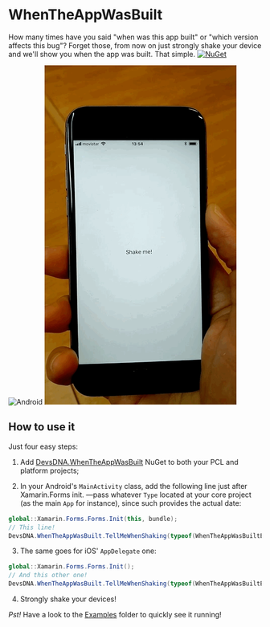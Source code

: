 # WhenTheAppWasBuilt

How many times have you said "when was this app built" or "which version affects this bug"? Forget those, from now on just strongly shake your device and we'll show you when the app was built. That simple. [![NuGet](https://img.shields.io/nuget/v/Xam.Plugin.Battery.svg?label=NuGet)](https://www.nuget.org/packages/DevsDNA.WhenTheAppWasBuilt)

![Android](Screenshots/Android.gif) ![iOS](Screenshots/iOS.gif)

## How to use it

Just four easy steps:

1. Add [DevsDNA.WhenTheAppWasBuilt](https://www.nuget.org/packages/DevsDNA.WhenTheAppWasBuilt) NuGet to both your PCL and platform projects;

2. In your Android's `MainActivity` class, add the following line just after Xamarin.Forms init. —pass whatever `Type` located at your core project (as the main `App` for instance), since such provides the actual date:

```csharp
global::Xamarin.Forms.Forms.Init(this, bundle);
// This line!
DevsDNA.WhenTheAppWasBuilt.TellMeWhenShaking(typeof(WhenTheAppWasBuiltExample.App));
```

3. The same goes for iOS' `AppDelegate` one:

```csharp
global::Xamarin.Forms.Forms.Init();
// And this other one!
DevsDNA.WhenTheAppWasBuilt.TellMeWhenShaking(typeof(WhenTheAppWasBuiltExample.App));
```

4. Strongly shake your devices!

*Pst!* Have a look to the [Examples](Examples/) folder to quickly see it running!
